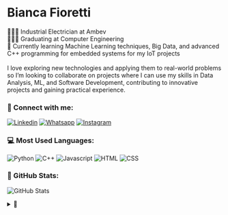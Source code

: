 # Bianca Fioretti
👩🏽‍🔧 Industrial Electrician at Ambev<br>
👩🏽‍💻 Graduating at Computer Engineering<br>
📖 Currently learning Machine Learning techniques, Big Data, and advanced C++ programming for embedded systems for my IoT projects<br><br>
I love exploring new technologies and applying them to real-world problems so I’m looking to collaborate on projects where I can use my skills in Data Analysis, ML, and Software Development, contributing to innovative projects and gaining practical experience.<br>


### 📌 Connect with me:
[![Linkedin](https://img.shields.io/badge/Linkedin-6c0527?logo=linkedin)](https://linkedin.com/in/https://www.linkedin.com/in/bianca-fioretti/) [![Whatsapp](https://img.shields.io/badge/Whatsapp-6c0527?logo=whatsapp&logoColor=%23FFFFFF)](https://wa.me/5511951134282) [![Instagram](https://img.shields.io/badge/Instagram-6c0527?logo=instagram&logoColor=%23FFFFFF)](https://instagram.com/https://www.instagram.com/bii_fioretti/)

### 💻 Most Used Languages:
![Python](https://img.shields.io/badge/Python-6c0527?logo=python&logoColor=%23FFFFFF)
![C++](https://img.shields.io/badge/C%2B%2B-6c0527?logo=cplusplus&logoColor=%23FFFFFF)
![Javascript](https://img.shields.io/badge/Javascript-6c0527?logo=javascript&logoColor=%23FFFFFF)
![HTML](https://img.shields.io/badge/HTML-6c0527?logo=html5&logoColor=%23FFFFFF)
![CSS](https://img.shields.io/badge/CSS-6c0527?logo=css3&logoColor=%23FFFFFF)



### 🚀 GitHub Stats:
![GitHub Stats](https://github-readme-stats.vercel.app/api?username=biifioretti&theme=transparent&bg_color=000&border_color=6c0527&show_icons=true&icon_color=6c0527&title_color=FFF&text_color=FFF)

<details>
  <summary>🔗</summary>
  - Badges by <a href="https://shields.io/badges">shields.io</a><br>
  - Icons by <a href="https://simpleicons.org">simpleicons.org</a><br>
  - GitHub Stats by <a href="https://github.com/anuraghazra/github-readme-stats">anuraghazra</a><br>
</details>
